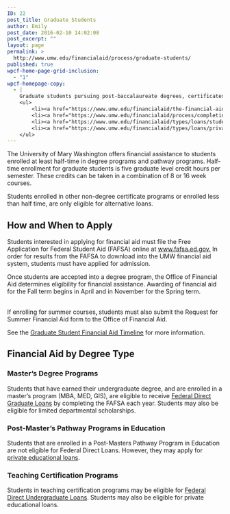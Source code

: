 ```yaml
---
ID: 22
post_title: Graduate Students
author: Emily
post_date: 2016-02-10 14:02:08
post_excerpt: ""
layout: page
permalink: >
  http://www.umw.edu/financialaid/process/graduate-students/
published: true
wpcf-home-page-grid-inclusion:
  - "1"
wpcf-homepage-copy:
  - |
    Graduate students pursuing post-baccalaureate degrees, certificates, and licensing have different financial aid requirements and options.
    <ul>
    	<li><a href="https://www.umw.edu/financialaid/the-financial-aid-process/timelines/graduate-student/">Graduate Student Timeline</a></li>
    	<li><a href="https://www.umw.edu/financialaid/process/completing-the-fafsa/">Completing the FAFSA</a></li>
    	<li><a href="https://www.umw.edu/financialaid/types/loans/student-loans/">Federal Direct Student Loans</a></li>
    	<li><a href="https://www.umw.edu/financialaid/types/loans/private/">Private Educational Loans</a></li>
    </ul>
---
```

The University of Mary Washington offers financial assistance to students enrolled at least half-time in degree programs and pathway programs. Half-time enrollment for graduate students is five graduate level credit hours per semester. These credits can be taken in a combination of 8 or 16 week courses.

Students enrolled in other non-degree certificate programs or enrolled less than half time, are only eligible for alternative loans.
<h2>How and When to Apply</h2>
Students interested in applying for financial aid must file the Free Application for Federal Student Aid (FAFSA) online at <a href="http://www.fafsa.ed.gov/">www.fafsa.ed.gov.</a> In order for results from the FAFSA to download into the UMW financial aid system, students must have applied for admission.

Once students are accepted into a degree program, the Office of Financial Aid determines eligibility for financial assistance. Awarding of financial aid for the Fall term begins in April and in November for the Spring term. <strong>                                                                  </strong>

If enrolling for summer courses<strong>, </strong>students must also submit the Request for Summer Financial Aid form to the Office of Financial Aid.

See the <a href="http://www.umw.edu/financialaid/process/timelines/graduate-student/">Graduate Student Financial Aid Timeline</a> for more information.
<h2>Financial Aid by Degree Type</h2>
<h3>Master’s Degree Programs</h3>
Students that have earned their undergraduate degree, and are enrolled in a master’s program (MBA, MED, GIS), are eligible to receive <a href="http://www.umw.edu/financialaid/types/loans/student-loans/">Federal Direct Graduate Loans</a> by completing the FAFSA each year. Students may also be eligible for limited departmental scholarships.
<h3>Post-Master’s Pathway Programs in Education</h3>
Students that are enrolled in a Post-Masters Pathway Program in Education are not eligible for Federal Direct Loans. However, they may apply for <a href="http://www.umw.edu/financialaid/types/loans/private/">private educational loans</a>.
<h3>Teaching Certification Programs</h3>
Students in teaching certification programs may be eligible for <a href="http://www.umw.edu/financialaid/types/loans/student-loans/">Federal Direct Undergraduate Loans</a>. Students may also be eligible for private educational loans.